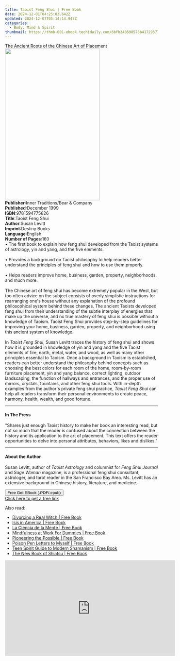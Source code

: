 ```yaml
---
title: Taoist Feng Shui | Free Book
date: 2024-12-01T04:25:03.642Z
updated: 2024-12-07T05:14:14.947Z
categories:
  - Body, Mind & Spirit
thumbnail: https://thmb-001-ebook.techidaily.com/6bfb348598575b41729577e20f0fd8badc6991b4fc698f223bd082bdfe6da5d8.jpg
---
```

<main id="book-container">
  <div class="flex flex-col">
    <div class="book-brief flex-1 py-6 px-4 sm:p-6 md:py-10 md:px-8">
      <!-- brief-->
      <div class="book-brief-main">
        The Ancient Roots of the Chinese Art of Placement
      </div>
    </div>
    <div
      class="book-meta-info flex-1 grid gap-4 col-start-1 col-end-3 row-start-1 sm:mb-6 sm:grid-cols-4 lg:gap-6 lg:col-start-2 lg:row-end-6 lg:row-span-6 lg:mb-0"
    >
      <div
        class="book-meta-info-left place-content-center mt-4 p-4 text-sm leading-6 col-start-2 col-span-2 dark:text-slate-400"
      >
        <img
          class="w-full h-500 object-cover rounded-lg sm:h-255 sm:col-span-2 lg:col-span-full"
          src="https://img-001-ebook.techidaily.com/1247bd3a5443b916558e03ff2639206bf4765985e55d269aec21ec2926aeec37.jpg"
          alt=""
          width="312"
          height="500"
        />
      </div>
      <div
        class="book-meta-info-right mt-2 col-start-1 row-start-2 col-span-3 self-center"
      >
        <!-- meta data  -->
        <div class="flex flex-col px-4 md:px-8">
          <div class="flex-1">
            <strong>Publisher</strong>:<span class="px-2"
              >Inner Traditions/Bear &amp; Company</span
            >
          </div>
          <div class="flex-1">
            <strong>Published</strong>:<span class="px-2">December 1999</span>
          </div>
          <div class="flex-1">
            <strong>ISBN</strong>:<span class="px-2">9781594775826</span>
          </div>
          <div class="flex-1">
            <strong>Title</strong>:<span class="px-2">Taoist Feng Shui</span>
          </div>
          <div class="flex-1">
            <strong>Author</strong>:<span class="px-2">Susan Levitt</span>
          </div>
          <div class="flex-1">
            <strong>Imprint</strong>:<span class="px-2">Destiny Books</span>
          </div>
          <div class="flex-1">
            <strong>Language</strong>:<span class="px-2">English</span>
          </div>
          <div class="flex-1">
            <strong>Number of Pages</strong>:<span class="px-2">160</span>
          </div>
        </div>
      </div>
    </div>
    <div class="book-description flex-1 py-6 px-4 sm:p-6 md:py-10 md:px-8">
      <div class="book-description-main">
        <div accordion-content="" id="description">
          • The first book to explain how feng shui developed from the Taoist
          systems of astrology, yin and yang, and the five elements.<br /><br />•
          Provides a background on Taoist philosophy to help readers better
          understand the principles of feng shui and how to use them
          properly.<br /><br />• Helps readers improve home, business, garden,
          property, neighborhoods, and much more. <br /><br />The Chinese art of
          feng shui has become extremely popular in the West, but too often
          advice on the subject consists of overly simplistic instructions for
          rearranging one's house without any explanation of the profound
          philosophical system behind these changes. The ancient Taoists
          developed feng shui from their understanding of the subtle interplay
          of energies that make up the universe, and no true mastery of feng
          shui is possible without a knowledge of Taoism. Taoist Feng Shui
          provides step-by-step guidelines for improving your home, business,
          garden, property, and neighborhood using this ancient system of
          knowledge. <br /><br />In <i>Taoist Feng Shui</i>, Susan Levitt traces
          the history of feng shui and shows how it is grounded in knowledge of
          yin and yang and the five Taoist elements of fire, earth, metal,
          water, and wood, as well as many other principles essential to Taoism.
          Once a background in Taoism is established, readers can better
          understand the philosophy behind concepts such as choosing the best
          colors for each room of the home, room-by-room furniture placement,
          yin and yang balance, correct lighting, outdoor landscaping, the
          function of hallways and entrances, and the proper use of mirrors,
          crystals, fountains, and other feng shui tools. With in-depth examples
          from the author's private feng shui practice,
          <i>Taoist Feng Shui</i> can help all readers transform their personal
          environments to create peace, harmony, health, wealth, and good
          fortune.
        </div>
        <div class="accordion-fader"></div>
      </div>
    </div>
    <div class="book-excerpts flex-1 py-6 px-4 sm:p-6 md:py-10 md:px-8">
      <!-- excerpts-->
      <div class="book-excerpts-main">
        <hr />
        <h4 class="placeholder placeholder-heading">
          <span>In The Press</span>
        </h4>
        <p>
          "Shares just enough Taoist history to make her book an interesting
          read, but not so much that the reader is confused about the connection
          between the history and its application to the art of placement. This
          text offers the reader opportunities to delve into personal
          attributes, behaviors, likes and dislikes."
        </p>
      </div>
    </div>
    <div class="book-about-author flex-1 py-6 px-4 sm:p-6 md:py-10 md:px-8">
      <!-- about author-->
      <div class="book-main-author-main">
        <hr />
        <h4 class="placeholder placeholder-heading">
          <span>About the Author</span>
        </h4>
        <p>
          Susan Levitt, author of <i>Taoist Astrology</i> and columnist for
          <i>Feng Shui Journal</i> and <i>Sage Woman</i> magazine, is a
          professional feng shui consultant, astrologer, and tarot reader in the
          San Francisco Bay Area. Ms. Levitt has an extensive background in
          Chinese history, literature, and medicine.
        </p>
      </div>
    </div>
    <div class="book-free-get flex-1 py-6 px-4 sm:p-6 md:py-10 md:px-8">
      <button
        id="btn-free-get"
        class="bg-blue-500 hover:bg-blue-700 text-white font-bold py-2 px-4 rounded"
      >
        Free Get EBook (.PDF/.epub)
      </button>
      <div id="countdown-display" class="px-2 text-lg mt-2"></div>
      <a
        id="free-link"
        class="hidden bg-blue-500 hover:bg-blue-700 text-white font-bold py-2 px-4 rounded"
        href="https://www.ebooks.com/en-us/book/95782749/taoist-feng-shui/susan-levitt/"
        target="_blank"
        >Click here to get a free link</a
      >
    </div>
    <script>
      let countdownTime = 0;
      let countdownInterval = null;
      document
        .getElementById('btn-free-get')
        .addEventListener('click', startCountdown);
      function startCountdown() {
        countdownTime = new Date().getTime() + 60000 * 3;
        countdownInterval = setInterval(updateCountdown, 1000);
        document.getElementById('btn-free-get').disabled = true;
        document
          .getElementById('btn-free-get')
          .classList.add('bg-gray-500', 'cursor-not-allowed');
      }
      function updateCountdown() {
        let currentTime = new Date().getTime();
        let timeLeft = countdownTime - currentTime;
        let secondsLeft = Math.floor(timeLeft / 1000);
        document.getElementById('countdown-display').innerHTML =
          `Remaining time: ${secondsLeft} seconds.`;
        if (secondsLeft <= 0) {
          clearInterval(countdownInterval);
          document.getElementById('btn-free-get').classList.add('hidden');
          document.getElementById('free-link').classList.remove('hidden');
          document.getElementById('countdown-display').innerHTML = '';
        }
      }
    </script>
  </div>
</main>

<ins class="adsbygoogle"
      style="display:block"
      data-ad-client="ca-pub-7571918770474297"
      data-ad-slot="8358498916"
      data-ad-format="auto"
      data-full-width-responsive="true"></ins>
    

<span class="atpl-alsoreadstyle">Also read:</span>
<div><ul>
<li><a href="https://novels-ebooks.techidaily.com/1676129-9781782796305-divorcing-a-real-witch/"><u>Divorcing a Real Witch | Free Book</u></a></li>
<li><a href="https://novels-ebooks.techidaily.com/1666403-9780698154544-isis-in-america/"><u>Isis in America | Free Book</u></a></li>
<li><a href="https://novels-ebooks.techidaily.com/1666176-9780917849329-la-ciencia-de-la-mente/"><u>La Ciencia de la Mente | Free Book</u></a></li>
<li><a href="https://novels-ebooks.techidaily.com/1666483-9781118727904-mindfulness-at-work-for-dummies/"><u>Mindfulness at Work For Dummies | Free Book</u></a></li>
<li><a href="https://novels-ebooks.techidaily.com/1674245-9781583948637-pioneering-the-possible/"><u>Pioneering the Possible | Free Book</u></a></li>
<li><a href="https://novels-ebooks.techidaily.com/1676134-9781782795193-poison-pen-letters-to-myself/"><u>Poison Pen Letters to Myself | Free Book</u></a></li>
<li><a href="https://novels-ebooks.techidaily.com/1676138-9781782794325-teen-spirit-guide-to-modern-shamanism/"><u>Teen Spirit Guide to Modern Shamanism | Free Book</u></a></li>
<li><a href="https://novels-ebooks.techidaily.com/1666085-9781856753487-the-new-book-of-shiatsu/"><u>The New Book of Shiatsu | Free Book</u></a></li>
</ul></div>

<!-- affiliate ads begin -->
<iframe width="560" height="315" src="https://www.youtube.com/embed/td3ojuzhloY?si=N_maQNiJWrJp7XZl" title="YouTube video player" frameborder="0" allow="accelerometer; autoplay; clipboard-write; encrypted-media; gyroscope; picture-in-picture; web-share" referrerpolicy="strict-origin-when-cross-origin" allowfullscreen></iframe>
<!-- affiliate ads end -->

